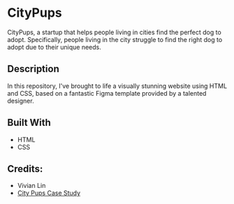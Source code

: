 # CityPups

CityPups, a startup that helps people living in cities find the perfect dog to adopt. Specifically, people living in the city struggle to find the right dog to adopt due to their unique needs. 

## Description

In this repository, I've brought to life a visually stunning website using HTML and CSS, based on a fantastic Figma template provided by a talented designer.

## Built With

* HTML
* CSS

## Credits:

* Vivian Lin  
* [City Pups Case Study](https://vivianlin.webflow.io/work/citypups-case-study)
